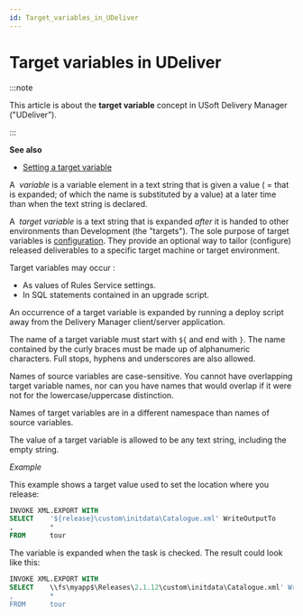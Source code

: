 ```yaml
---
id: Target_variables_in_UDeliver
---
```


# Target variables in UDeliver

:::note

This article is about the **target variable** concept in USoft Delivery Manager ("UDeliver”).

:::

**See also**

- [Setting a target variable](/docs/Continuous_delivery/Delivery_Manager_basic_procedures/Setting_a_target_variable.md)

A  *variable* is a variable element in a text string that is given a value ( = that is expanded; of which the name is substituted by a value) at a later time than when the text string is declared.

A  *target variable* is a text string that is expanded *after* it is handed to other environments than Development (the "targets"). The sole purpose of target variables is [configuration](/docs/Continuous_delivery/Understanding_USoft_Delivery_Manager/Release_management_Configure_phase.md). They provide an optional way to tailor (configure) released deliverables to a specific target machine or target environment.

Target variables may occur :

- As values of Rules Service settings.
- In SQL statements contained in an upgrade script.

An occurrence of a target variable is expanded by running a deploy script away from the Delivery Manager client/server application.

The name of a target variable must start with `${` and end with `}`. The name contained by the curly braces must be made up of alphanumeric characters. Full stops, hyphens and underscores are also allowed.

Names of source variables are case-sensitive. You cannot have overlapping target variable names, nor can you have names that would overlap if it were not for the lowercase/uppercase distinction.

Names of target variables are in a different namespace than names of source variables.

The value of a target variable is allowed to be any text string, including the empty string.

*Example*

This example shows a target value used to set the location where you release:

```sql
INVOKE XML.EXPORT WITH
SELECT    '${release}\custom\initdata\Catalogue.xml' WriteOutputTo
,         *
FROM      tour

```

The variable is expanded when the task is checked. The result could look like this:

```sql
INVOKE XML.EXPORT WITH
SELECT    \\fs\myapp$\Releases\2.1.12\custom\initdata\Catalogue.xml' WriteOutputTo
,         *
FROM      tour

```